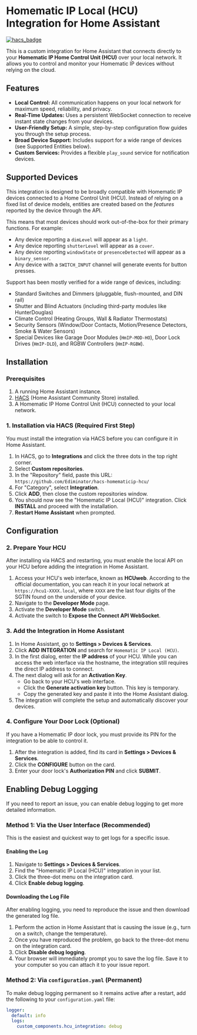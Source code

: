 # Homematic IP Local (HCU) Integration for Home Assistant

[![hacs_badge](https://img.shields.io/badge/HACS-Default-orange.svg)](https://github.com/hacs/integration)

This is a custom integration for Home Assistant that connects directly to your **Homematic IP Home Control Unit (HCU)** over your local network. It allows you to control and monitor your Homematic IP devices without relying on the cloud.

## Features

* **Local Control:** All communication happens on your local network for maximum speed, reliability, and privacy.
* **Real-Time Updates:** Uses a persistent WebSocket connection to receive instant state changes from your devices.
* **User-Friendly Setup:** A simple, step-by-step configuration flow guides you through the setup process.
* **Broad Device Support:** Includes support for a wide range of devices (see Supported Entities below).
* **Custom Services:** Provides a flexible `play_sound` service for notification devices.

## Supported Devices

This integration is designed to be broadly compatible with Homematic IP devices connected to a Home Control Unit (HCU). Instead of relying on a fixed list of device models, entities are created based on the *features* reported by the device through the API.

This means that most devices should work out-of-the-box for their primary functions. For example:
- Any device reporting a `dimLevel` will appear as a `light`.
- Any device reporting `shutterLevel` will appear as a `cover`.
- Any device reporting `windowState` or `presenceDetected` will appear as a `binary_sensor`.
- Any device with a `SWITCH_INPUT` channel will generate events for button presses.

Support has been mostly verified for a wide range of devices, including:
- Standard Switches and Dimmers (pluggable, flush-mounted, and DIN rail)
- Shutter and Blind Actuators (including third-party modules like HunterDouglas)
- Climate Control (Heating Groups, Wall & Radiator Thermostats)
- Security Sensors (Window/Door Contacts, Motion/Presence Detectors, Smoke & Water Sensors)
- Special Devices like Garage Door Modules (`HmIP-MOD-HO`), Door Lock Drives (`HmIP-DLD`), and RGBW Controllers (`HmIP-RGBW`).

## Installation

### Prerequisites

1.  A running Home Assistant instance.
2.  [HACS](https://hacs.xyz/) (Home Assistant Community Store) installed.
3.  A Homematic IP Home Control Unit (HCU) connected to your local network.

### 1. Installation via HACS (Required First Step)

You must install the integration via HACS before you can configure it in Home Assistant.

1.  In HACS, go to **Integrations** and click the three dots in the top right corner.
2.  Select **Custom repositories**.
3.  In the "Repository" field, paste this URL: `https://github.com/Ediminator/hacs-homematicip-hcu/`
4.  For "Category", select **Integration**.
5.  Click **ADD**, then close the custom repositories window.
6.  You should now see the "Homematic IP Local (HCU)" integration. Click **INSTALL** and proceed with the installation.
7.  **Restart Home Assistant** when prompted.

## Configuration

### 2. Prepare Your HCU

After installing via HACS and restarting, you must enable the local API on your HCU before adding the integration in Home Assistant.

1.  Access your HCU's web interface, known as **HCUweb**. According to the official documentation, you can reach it in your local network at `https://hcu1-XXXX.local`, where `XXXX` are the last four digits of the SGTIN found on the underside of your device.
2.  Navigate to the **Developer Mode** page.
3.  Activate the **Developer Mode** switch.
4.  Activate the switch to **Expose the Connect API WebSocket**.

### 3. Add the Integration in Home Assistant

1.  In Home Assistant, go to **Settings > Devices & Services**.
2.  Click **ADD INTEGRATION** and search for `Homematic IP Local (HCU)`.
3.  In the first dialog, enter the **IP address** of your HCU. While you can access the web interface via the hostname, the integration still requires the direct IP address to connect.
4.  The next dialog will ask for an **Activation Key**.
    * Go back to your HCU's web interface.
    * Click the **Generate activation key** button. This key is temporary.
    * Copy the generated key and paste it into the Home Assistant dialog.
5.  The integration will complete the setup and automatically discover your devices.

### 4. Configure Your Door Lock (Optional)

If you have a Homematic IP door lock, you must provide its PIN for the integration to be able to control it.

1.  After the integration is added, find its card in **Settings > Devices & Services**.
2.  Click the **CONFIGURE** button on the card.
3.  Enter your door lock's **Authorization PIN** and click **SUBMIT**.

## Enabling Debug Logging

If you need to report an issue, you can enable debug logging to get more detailed information.

### Method 1: Via the User Interface (Recommended)

This is the easiest and quickest way to get logs for a specific issue.

#### Enabling the Log

1.  Navigate to **Settings > Devices & Services**.
2.  Find the "Homematic IP Local (HCU)" integration in your list.
3.  Click the three-dot menu on the integration card.
4.  Click **Enable debug logging**.

#### Downloading the Log File

After enabling logging, you need to reproduce the issue and then download the generated log file.

1.  Perform the action in Home Assistant that is causing the issue (e.g., turn on a switch, change the temperature).
2.  Once you have reproduced the problem, go back to the three-dot menu on the integration card.
3.  Click **Disable debug logging**.
4.  Your browser will immediately prompt you to save the log file. Save it to your computer so you can attach it to your issue report.

### Method 2: Via `configuration.yaml` (Permanent)

To make debug logging permanent so it remains active after a restart, add the following to your `configuration.yaml` file:

```yaml
logger:
  default: info
  logs:
    custom_components.hcu_integration: debug
```
